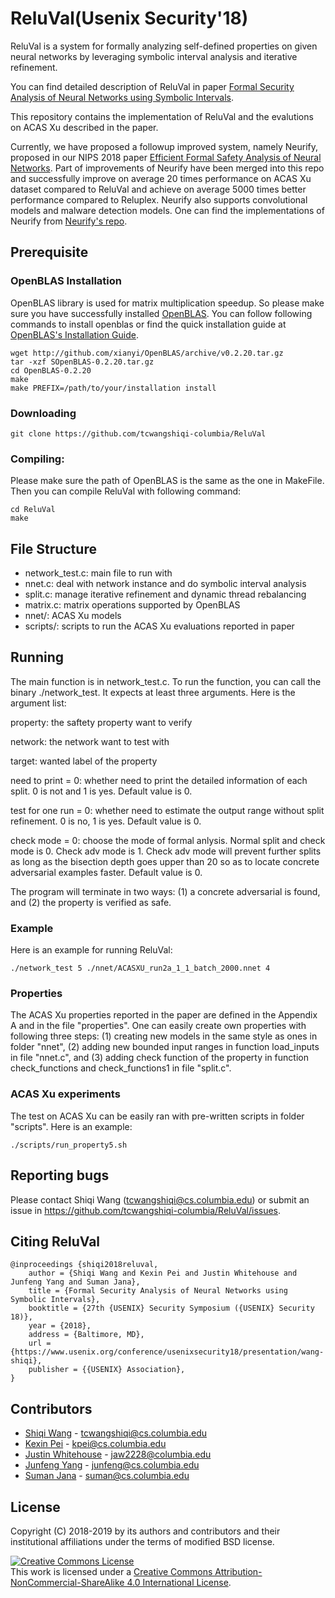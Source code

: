 # ReluVal(Usenix Security'18)
ReluVal is a system for formally analyzing self-defined properties on given neural networks by leveraging symbolic interval analysis and iterative refinement.

You can find detailed description of ReluVal in paper [Formal Security Analysis of Neural Networks using Symbolic Intervals](https://arxiv.org/pdf/1804.10829.pdf).

This repository contains the implementation of ReluVal and the evalutions on ACAS Xu described in the paper. 

Currently, we have proposed a followup improved system, namely Neurify, proposed in our NIPS 2018 paper [Efficient Formal Safety Analysis of Neural Networks](https://arxiv.org/abs/1809.08098). Part of improvements of Neurify have been merged into this repo and successfully improve on average 20 times performance on ACAS Xu dataset compared to ReluVal and achieve on average 5000 times better performance compared to Reluplex. Neurify also supports convolutional models and malware detection models. One can find the implementations of Neurify from [Neurify's repo](https://github.com/tcwangshiqi-columbia/Neurify).


## Prerequisite


### OpenBLAS Installation
OpenBLAS library is used for matrix multiplication speedup. So please make sure you have successfully installed [OpenBLAS](https://www.openblas.net/). You can follow following commands to install openblas or find the quick installation guide at [OpenBLAS's Installation Guide](https://github.com/xianyi/OpenBLAS/wiki/Installation-Guide).

```
wget http://github.com/xianyi/OpenBLAS/archive/v0.2.20.tar.gz
tar -xzf SOpenBLAS-0.2.20.tar.gz
cd OpenBLAS-0.2.20
make
make PREFIX=/path/to/your/installation install
```

### Downloading

```
git clone https://github.com/tcwangshiqi-columbia/ReluVal
```

### Compiling:
Please make sure the path of OpenBLAS is the same as the one in MakeFile. Then you can compile ReluVal with following command:

```
cd ReluVal
make
```

## File Structure

* network_test.c: main file to run with
* nnet.c: deal with network instance and do symbolic interval analysis
* split.c: manage iterative refinement and dynamic thread rebalancing
* matrix.c: matrix operations supported by OpenBLAS
* nnet/: ACAS Xu models
* scripts/: scripts to run the ACAS Xu evaluations reported in paper 

## Running 

The main function is in network_test.c. To run the function, you can call the binary ./network_test. It expects at least three arguments. Here is the argument list:

property: the saftety property want to verify

network: the network want to test with

target: wanted label of the property

need to print = 0: whether need to print the detailed information of each split. 0 is not and 1 is yes. Default value is 0.

test for one run = 0: whether need to estimate the output range without split refinement. 0 is no, 1 is yes. Default value is 0.

check mode = 0: choose the mode of formal anlysis. Normal split and check mode is 0. Check adv mode is 1. Check adv mode will prevent further splits as long as the bisection depth goes upper than 20 so as to locate concrete adversarial examples faster. Default value is 0.

The program will terminate in two ways: (1) a concrete adversarial is found, and (2) the property is verified as safe.

### Example

Here is an example for running ReluVal:

```
./network_test 5 ./nnet/ACASXU_run2a_1_1_batch_2000.nnet 4
```

### Properties

The ACAS Xu properties reported in the paper are defined in the Appendix A and in the file "properties". One can easily create own properties with following three steps: (1) creating new models in the same style as ones in folder "nnet", (2) adding new bounded input ranges in function load_inputs in file "nnet.c", and (3) adding check function of the property in function check_functions and check_functions1 in file "split.c". 

### ACAS Xu experiments

The test on ACAS Xu can be easily ran with pre-written scripts in folder "scripts". Here is an example:

```
./scripts/run_property5.sh
```

## Reporting bugs
Please contact Shiqi Wang (tcwangshiqi@cs.columbia.edu) or submit an issue in https://github.com/tcwangshiqi-columbia/ReluVal/issues.

## Citing ReluVal

```
@inproceedings {shiqi2018reluval,
	author = {Shiqi Wang and Kexin Pei and Justin Whitehouse and Junfeng Yang and Suman Jana},
	title = {Formal Security Analysis of Neural Networks using Symbolic Intervals},
	booktitle = {27th {USENIX} Security Symposium ({USENIX} Security 18)},
	year = {2018},
	address = {Baltimore, MD},
	url = {https://www.usenix.org/conference/usenixsecurity18/presentation/wang-shiqi},
	publisher = {{USENIX} Association},
}
```


## Contributors

* [Shiqi Wang](https://sites.google.com/view/tcwangshiqi) - tcwangshiqi@cs.columbia.edu
* [Kexin Pei](https://sites.google.com/site/kexinpeisite/) - kpei@cs.columbia.edu
* [Justin Whitehouse](https://www.college.columbia.edu/node/11475) - jaw2228@columbia.edu
* [Junfeng Yang](http://www.cs.columbia.edu/~junfeng/) - junfeng@cs.columbia.edu
* [Suman Jana](http://www.cs.columbia.edu/~suman/) - suman@cs.columbia.edu


## License
Copyright (C) 2018-2019 by its authors and contributors and their institutional affiliations under the terms of modified BSD license.

<a rel="license" href="http://creativecommons.org/licenses/by-nc-sa/4.0/"><img alt="Creative Commons License" style="border-width:0" src="https://i.creativecommons.org/l/by-nc-sa/4.0/88x31.png" /></a><br />This work is licensed under a <a rel="license" href="http://creativecommons.org/licenses/by-nc-sa/4.0/">Creative Commons Attribution-NonCommercial-ShareAlike 4.0 International License</a>.

